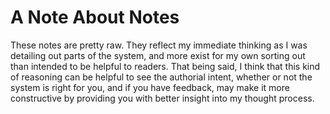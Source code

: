 # A Note About Notes

These notes are pretty raw. They reflect my immediate thinking as I was detailing out parts of the system, and more exist for my own sorting out than intended to be helpful to readers. That being said, I think that this kind of reasoning can be helpful to see the authorial intent, whether or not the system is right for you, and if you have feedback, may make it more constructive by providing you with better insight into my thought process.
